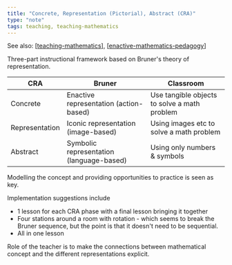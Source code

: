 ```yaml
---
title: "Concrete, Representation (Pictorial), Abstract (CRA)"
type: "note"
tags: teaching, teaching-mathematics
---
```


See also: [[teaching-mathematics]], [[enactive-mathematics-pedagogy]]

Three-part instructional framework based on Bruner's theory of representation.

| CRA | Bruner | Classroom  |
| --- | ------ | --- | 
| Concrete | Enactive representation (action-based) | Use tangible objects to solve a math problem |
| Representation | Iconic representation (image-based) | Using images etc to solve a math problem |
| Abstract | Symbolic representation (language-based) | Using only numbers & symbols |

Modelling the concept and providing opportunities to practice is seen as key.

Implementation suggestions include

- 1 lesson for each CRA phase with a final lesson bringing it together
- Four stations around a room with rotation - which seems to break the Bruner sequence, but the point is that it doesn't need to be sequential.
- All in one lesson

Role of the teacher is to make the connections between mathematical concept and the different representations explicit.


[//begin]: # "Autogenerated link references for markdown compatibility"
[teaching-mathematics]: ..%2Fteaching-mathematics "Teaching Mathematics"
[enactive-mathematics-pedagogy]: ..%2Fenactive-mathematics-pedagogy "Enactive mathematics pedagogy"
[//end]: # "Autogenerated link references"
